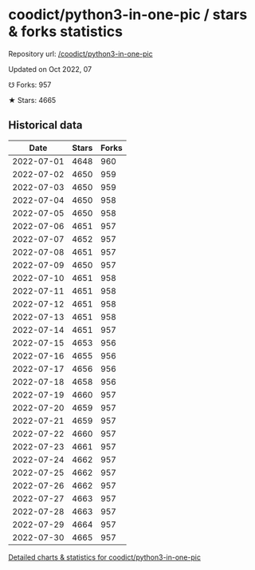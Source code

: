 # coodict/python3-in-one-pic / stars & forks statistics

Repository url: [/coodict/python3-in-one-pic](https://github.com/coodict/python3-in-one-pic)

Updated on Oct 2022, 07

☋ Forks: 957

★ Stars: 4665

## Historical data
| Date | Stars | Forks |
|------|-------|-------|
| 2022-07-01 | 4648 | 960 | 
| 2022-07-02 | 4650 | 959 | 
| 2022-07-03 | 4650 | 959 | 
| 2022-07-04 | 4650 | 958 | 
| 2022-07-05 | 4650 | 958 | 
| 2022-07-06 | 4651 | 957 | 
| 2022-07-07 | 4652 | 957 | 
| 2022-07-08 | 4651 | 957 | 
| 2022-07-09 | 4650 | 957 | 
| 2022-07-10 | 4651 | 958 | 
| 2022-07-11 | 4651 | 958 | 
| 2022-07-12 | 4651 | 958 | 
| 2022-07-13 | 4651 | 958 | 
| 2022-07-14 | 4651 | 957 | 
| 2022-07-15 | 4653 | 956 | 
| 2022-07-16 | 4655 | 956 | 
| 2022-07-17 | 4656 | 956 | 
| 2022-07-18 | 4658 | 956 | 
| 2022-07-19 | 4660 | 957 | 
| 2022-07-20 | 4659 | 957 | 
| 2022-07-21 | 4659 | 957 | 
| 2022-07-22 | 4660 | 957 | 
| 2022-07-23 | 4661 | 957 | 
| 2022-07-24 | 4662 | 957 | 
| 2022-07-25 | 4662 | 957 | 
| 2022-07-26 | 4662 | 957 | 
| 2022-07-27 | 4663 | 957 | 
| 2022-07-28 | 4663 | 957 | 
| 2022-07-29 | 4664 | 957 | 
| 2022-07-30 | 4665 | 957 | 


[Detailed charts & statistics for coodict/python3-in-one-pic](https://reviewgithub.com/rep/coodict/python3-in-one-pic)
